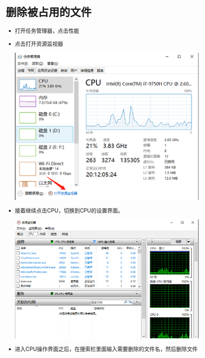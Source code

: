 # 删除被占用的文件

- 打开任务管理器，点击性能
- 点击打开资源监视器

  ![image-20210204212019914](picture/image-20210204212019914.png)	

- 接着继续点击CPU，切换到CPU的设置界面。

  ![image-20210204212311745](picture/image-20210204212311745.png)	

- 进入CPU操作界面之后，在搜索栏里面输入需要删除的文件名，然后删除文件